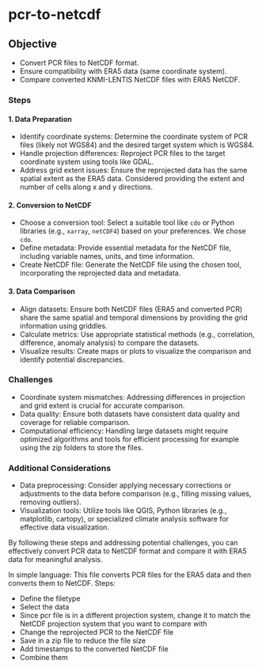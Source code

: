 # pcr-to-netcdf

## Objective

* Convert PCR files to NetCDF format.
* Ensure compatibility with ERA5 data (same coordinate system).
* Compare converted KNMI-LENTIS NetCDF files with ERA5 NetCDF.

### Steps

#### 1. Data Preparation
* Identify coordinate systems: Determine the coordinate system of PCR files (likely not WGS84) and the desired target system which is WGS84.
* Handle projection differences: Reproject PCR files to the target coordinate system using tools like GDAL.
* Address grid extent issues: Ensure the reprojected data has the same spatial extent as the ERA5 data. Considered providing the extent and number of cells along x and y directions.

#### 2. Conversion to NetCDF
* Choose a conversion tool: Select a suitable tool like `cdo` or Python libraries (e.g., `xarray`, `netCDF4`) based on your preferences. We chose `cdo`.
* Define metadata: Provide essential metadata for the NetCDF file, including variable names, units, and time information.
* Create NetCDF file: Generate the NetCDF file using the chosen tool, incorporating the reprojected data and metadata.

#### 3. Data Comparison
* Align datasets: Ensure both NetCDF files (ERA5 and converted PCR) share the same spatial and temporal dimensions by providing the grid information using griddles.
* Calculate metrics: Use appropriate statistical methods (e.g., correlation, difference, anomaly analysis) to compare the datasets.
* Visualize results: Create maps or plots to visualize the comparison and identify potential discrepancies.

### Challenges
* Coordinate system mismatches: Addressing differences in projection and grid extent is crucial for accurate comparison.
* Data quality: Ensure both datasets have consistent data quality and coverage for reliable comparison.
* Computational efficiency: Handling large datasets might require optimized algorithms and tools for efficient processing for example using the zip folders to store the files.

### Additional Considerations
* Data preprocessing: Consider applying necessary corrections or adjustments to the data before comparison (e.g., filling missing values, removing outliers).
* Visualization tools: Utilize tools like QGIS, Python libraries (e.g., matplotlib, cartopy), or specialized climate analysis software for effective data visualization.


By following these steps and addressing potential challenges, you can effectively convert PCR data to NetCDF format and compare it with ERA5 data for meaningful analysis.

In simple language: 
 This file converts PCR files for the ERA5 data and then converts them to NetCDF. 
 Steps:
* Define the filetype
* Select the data
* Since pcr file is in a different projection system, change it to match the NetCDF projection system that you want to compare with
* Change the reprojected PCR to the NetCDF file
* Save in a zip file to reduce the file size
* Add timestamps to the converted NetCDF file
* Combine them
